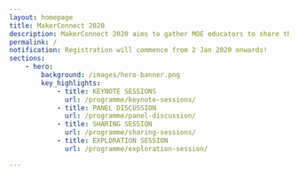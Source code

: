 ```yaml
---
layout: homepage
title: MakerConnect 2020
description: MakerConnect 2020 aims to gather MOE educators to share their insights, practices and experiences in Maker Education.
permalink: /
notification: Registration will commence from 2 Jan 2020 onwards! 
sections:
    - hero:
        background: /images/hero-banner.png
        key_highlights:
            - title: KEYNOTE SESSIONS
              url: /programme/keynote-sessions/
            - title: PANEL DISCUSSION
              url: /programme/panel-discussion/
            - title: SHARING SESSION
              url: /programme/sharing-sessions/
            - title: EXPLORATION SESSION
              url: /programme/exploration-session/

---
```

